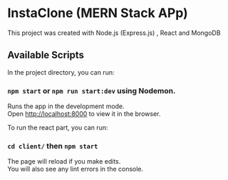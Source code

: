 # InstaClone (MERN Stack APp)

This project was created with Node.js (Express.js) , React and MongoDB 

## Available Scripts

In the project directory, you can run:

### `npm start` or `npm run start:dev` using Nodemon. 

Runs the app in the development mode.\
Open [http://localhost:8000](http://localhost:8000) to view it in the browser.

To run the react part, you can run:

### `cd client/`  then  `npm start`  

The page will reload if you make edits.\
You will also see any lint errors in the console.



